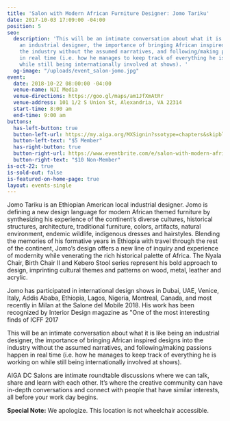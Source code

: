 ```yaml
---
title: 'Salon with Modern African Furniture Designer: Jomo Tariku'
date: 2017-10-03 17:09:00 -04:00
position: 5
seo:
  description: 'This will be an intimate conversation about what it is like being
    an industrial designer, the importance of bringing African inspired designs into
    the industry without the assumed narratives, and following/making passions happen
    in real time (i.e. how he manages to keep track of everything he is working on
    while still being internationally involved at shows). '
  og-image: "/uploads/event_salon-jomo.jpg"
event:
  date: 2018-10-22 08:00:00 -04:00
  venue-name: NJI Media
  venue-directions: https://goo.gl/maps/am1JfXmAtRr
  venue-address: 101 1/2 S Union St, Alexandria, VA 22314
  start-time: 8:00 am
  end-time: 9:00 am
buttons:
  has-left-button: true
  button-left-url: https://my.aiga.org/MXSignin?ssotype=chapters&skipblacklist&returnurl=https%3A%2F%2Fdc.aiga.org%2Fevent%2Fsalon-with-modern-african-furniture-designer-jomo-tariku%2F%3Fredirect_source%3Deventbrite_register
  button-left-text: "$5 Member"
  has-right-button: true
  button-right-url: https://www.eventbrite.com/e/salon-with-modern-african-furniture-designer-jomo-tariku-tickets-50828043045
  button-right-text: "$10 Non-Member"
is-oct-22: true
is-sold-out: false
is-featured-on-home-page: true
layout: events-single
---
```


Jomo Tariku is an Ethiopian American local industrial designer. Jomo is defining a new design language for modern African themed furniture by synthesizing his experience of the continent’s diverse cultures, historical structures, architecture, traditional furniture, colors, artifacts, natural environment, endemic wildlife, indigenous dresses and hairstyles. Blending the memories of his formative years in Ethiopia with travel through the rest of the continent, Jomo’s design offers a new line of inquiry and experience of modernity while venerating the rich historical palette of Africa. The Nyala Chair, Birth Chair II and Kebero Stool series represent his bold approach to design, imprinting cultural themes and patterns on wood, metal, leather and acrylic.

Jomo has participated in international design shows in Dubai, UAE, Venice, Italy, Addis Ababa, Ethiopia, Lagos, Nigeria, Montreal, Canada, and most recently in Milan at the Salone del Mobile 2018. His work has been recognized by Interior Design magazine as "One of the most interesting finds of ICFF 2017

This will be an intimate conversation about what it is like being an industrial designer, the importance of bringing African inspired designs into the industry without the assumed narratives, and following/making passions happen in real time (i.e. how he manages to keep track of everything he is working on while still being internationally involved at shows). 

AIGA DC Salons are intimate roundtable discussions where we can talk, share and learn with each other. It’s where the creative community can have in-depth conversations and connect with people that have similar interests, all before your work day begins.

**Special Note:** We apologize. This location is not wheelchair accessible.